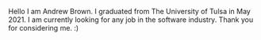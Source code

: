 
Hello I am Andrew Brown. I graduated from The University of Tulsa in May 2021. 
I am currently looking for any job in the software industry. 
Thank you for considering me. :)
